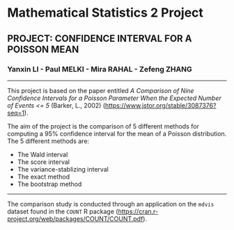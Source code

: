# Mathematical Statistics 2 Project
## PROJECT: CONFIDENCE INTERVAL FOR A POISSON MEAN
### Yanxin LI - Paul MELKI - Mira RAHAL - Zefeng ZHANG
---

This project is based on the paper entitled *A Comparison of Nine Confidence Intervals for a Poisson Parameter When the Expected Number of Events  <= 5* (Barker, L., 2002) (https://www.jstor.org/stable/3087376?seq=1). 

The aim of the project is the comparison of 5 different methods for computing a 95% confidence interval for the mean of a Poisson distribution. The 5 different methods are:
* The Wald interval
* The score interval
* The variance-stablizing interval
* The exact method
* The bootstrap method
--- 

The comparison study is conducted through an application on the `mdvis` dataset found in the `COUNT` R package (https://cran.r-project.org/web/packages/COUNT/COUNT.pdf).
